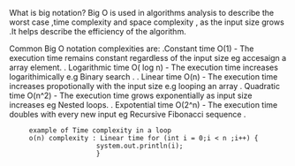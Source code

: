 What is big notation? Big O is used in algorithms analysis to describe the worst case ,time complexity and space complexity ,
                     as the input size grows .It helps describe the efficiency of the algorithm.

Common Big O notation complexities are:
         .Constant time O(1) - The execution time remains constant regardless of the input size  eg accesaign a array element.
         . Logarithmic time O( log n) - The execution time increases logarithimically e.g Binary search .
         . Linear time O(n) - The execution time increases propotionally with the input size e.g looping an array
         . Quadratic time O(n^2) - The execution time grows exponentially as input size increases eg Nested loops.
         . Expotential time O(2^n) - The execution time doubles with every new input eg Recursive Fibonacci sequence .

         example of Time complexity in a loop
         o(n) complexity : Linear time for (int i = 0;i < n ;i++) {
                          system.out.println(i);
                          }
